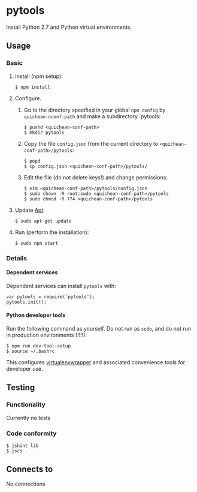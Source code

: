 pytools
===
Install Python 2.7 and Python virtual environments.

Usage
---
### Basic
1.  Install (npm setup):
    
        $ npm install

2.  Configure.
    1.  Go to the directory specified in your global `npm config` by
        `quichean:nconf:path` and make a subdirectory `pytools:

            $ pushd <quichean-conf-path>
            $ mkdir pytools

    1.  Copy the file `config.json` from the current directory to
        `<quichean-conf-path>/pytools`: 

            $ popd
            $ cp config.json <quichean-conf-path>/pytools/

    1.  Edit the file (do not delete keys!) and change permissions:

            $ vim <quichean-conf-path>/pytools/config.json
            $ sudo chown -R root:sudo <quichean-conf-path>/pytools
            $ sudo chmod -R 774 <quichean-conf-path>/pytools

3.  Update [Apt](https://wiki.debian.org/Apt):

        $ sudo apt-get update

4.  Run (perform the installation):

        $ sudo npm start
       
### Details

#### Dependent services
Dependent services can install `pytools` with:

    var pytools = require('pytools');
    pytools.init();

#### Python developer tools

Run the following command as yourself. Do not run as `sudo`, and do
not run in production environments (!!!!):

    $ npm run dev-tool-setup
    $ source ~/.bashrc

This configures [virtualenvwrapper](http://docs.python-guide.org/en/latest/dev/virtualenvs/) and
associated convenience tools for developer use.

Testing
---
### Functionality
Currently no tests

### Code conformity
    $ jshint lib
    $ jscs .

Connects to
---
No connections
